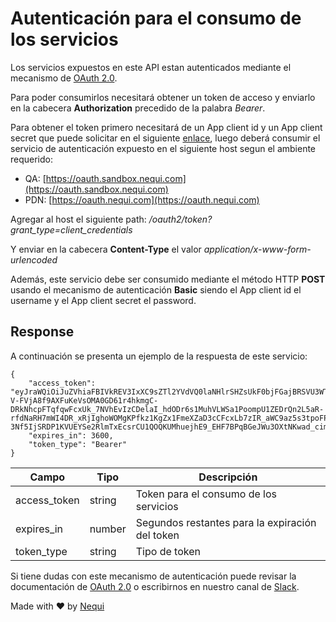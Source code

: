# Autenticación para el consumo de los servicios

Los servicios expuestos en este API estan autenticados mediante el mecanismo de [OAuth 2.0](https://oauth.net/2/).

Para poder consumirlos necesitará obtener un token de acceso y enviarlo en la cabecera **Authorization** precedido de la palabra *Bearer*.

Para obtener el token primero necesitará de un App client id y un App client secret que puede solicitar en el siguiente [enlace](https://join.slack.com/t/nequidev/shared_invite/enQtMzc1Njc3NzU5MTExLTgyYmZkMmM1ODlhMmVhM2MyMDkyMGUwMTNiOTZkZTEyYzAwOTFkOGQ2ZTBlMTZmOTg1YzA1NTliOGVkM2ZjZjM), luego deberá consumir el servicio de autenticación expuesto en el siguiente host segun el ambiente requerido:

- QA: [https://oauth.sandbox.nequi.com](https://oauth.sandbox.nequi.com)
- PDN: [https://oauth.nequi.com](https://oauth.nequi.com)

Agregar al host el siguiente path: _/oauth2/token?grant_type=client_credentials_

Y enviar en la cabecera **Content-Type** el valor _application/x-www-form-urlencoded_

Además, este servicio debe ser consumido mediante el método HTTP **POST** usando el mecanismo de autenticación **Basic** siendo el App client id el username y el App client secret el password.

## Response

A continuación se presenta un ejemplo de la respuesta de este servicio:

    {
        "access_token": "eyJraWQiOiJuZVhiaFBIVkREV3IxXC9sZTl2YVdVQ0laNHlrSHZsUkF0bjFGajBRSVU3WT0iLCJhbGciOiJSUzI1NiJ9.eyJzdWIiOiI1azY1N2gxOTBicG9xajE3cGZ1ZXN0a3FrcSIsInRva2VuX3VzZSI6ImFjY2VzcyIsInNjb3BlIjoib3RoZXJcL290aGVyIiwiYXV0aF90aW1lIjoxNTY1MDYyMTM1LCJpc3MiOiJodHRwczpcL1wvY29nbml0by1pZHAudXMtZWFzdC0xLmFtYXpvbmF3cy5jb21cL3VzLWVhc3QtMV9tNm9tT0JxQ1kiLCJleHAiOjE1NjUwNjU3MzUsImlhdCI6MTU2NTA2MjEzNSwidmVyc2lvbiI6MiwianRpIjoiYmQ2NGZlY2EtMTIxOS00NDhmLTkxN2UtMmUyYmU0NDgwNWE3IiwiY2xpZW50X2lkIjoiNWs2NTdoMTkwYnBvcWoxN3BmdWVzdGtxa3EifQ.IryJj8pCqcW9vJ-V-FVjA8f9AXFuKeVsOMA0GD61r4hkmgC-DRkNhcpFTqfqwFcxUk_7NVhEvIzCDelaI_hdODr6s1MuhVLWSa1PoompU1ZEDrQn2L5aR-rfdNaRH7mWI4DR_xRjIghoWOMgKPfkz1KgZx1FmeXZaD3cCFcxLb7zIR_aWC9az5s3tpoFPMjBXY_NtNOL6RmRZPJqlQJ0CwB9qPsvNDFStoSIxTqLOuvwF7vIJBt-3Nf5IjSRDP1KVUEYSe2RlmTxEcsrCU1QOQKUMhuejhE9_EHF7BPqBGeJWu3OXtNKwad_cimoWHyfAmGFHhggyoe1E3DXDSuWYg",
        "expires_in": 3600,
        "token_type": "Bearer"
    }

| **Campo** | **Tipo** | **Descripción** |
-- | -- | --
| access_token | string | Token para el consumo de los servicios |
| expires_in | number | Segundos restantes para la expiración del token |
| token_type | string | Tipo de token |

Si tiene dudas con este mecanismo de autenticación puede revisar la documentación de [OAuth 2.0](https://oauth.net/2/) o escribirnos en nuestro canal de [Slack](https://join.slack.com/t/nequidev/shared_invite/enQtMzc1Njc3NzU5MTExLTgyYmZkMmM1ODlhMmVhM2MyMDkyMGUwMTNiOTZkZTEyYzAwOTFkOGQ2ZTBlMTZmOTg1YzA1NTliOGVkM2ZjZjM).

Made with ♥ by [Nequi](https://nequi.com)
